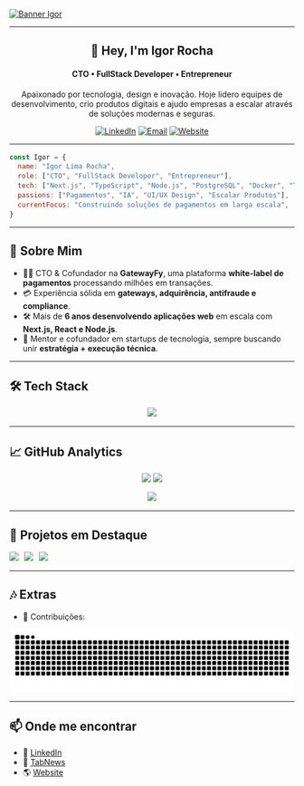 [![Banner Igor](/assets/banner.gif)](https://ilrocha.com)

---

<h2 align="center">👋 Hey, I'm Igor Rocha</h2>
<h4 align="center">CTO • FullStack Developer • Entrepreneur</h4>
<p align="center">Apaixonado por tecnologia, design e inovação. Hoje lidero equipes de desenvolvimento, crio produtos digitais e ajudo empresas a escalar através de soluções modernas e seguras.</p>

<p align="center">
  <a href="https://www.linkedin.com/in/igorroc/"><img src="https://img.shields.io/badge/-LinkedIn-blue?style=flat-square&logo=Linkedin&logoColor=white" alt="LinkedIn"></a>
  <a href="mailto:igor_roc@hotmail.com.br"><img src="https://img.shields.io/badge/-Email-D54B3D?style=flat-square&logo=Gmail&logoColor=white" alt="Email"></a>
  <a href="https://ilrocha.com"><img src="https://img.shields.io/badge/-Website-05D462?style=flat-square&logo=vercel&logoColor=white" alt="Website"></a>
</p>

---

```js
const Igor = {
  name: "Igor Lima Rocha",
  role: ["CTO", "FullStack Developer", "Entrepreneur"],
  tech: ["Next.js", "TypeScript", "Node.js", "PostgreSQL", "Docker", "Tailwind"],
  passions: ["Pagamentos", "IA", "UI/UX Design", "Escalar Produtos"],
  currentFocus: "Construindo soluções de pagamentos em larga escala",
}
```

---

## 🚀 Sobre Mim
- 👨‍💻 CTO & Cofundador na **GatewayFy**, uma plataforma **white-label de pagamentos** processando milhões em transações.  
- 💳 Experiência sólida em **gateways, adquirência, antifraude e compliance**.  
- 🛠️ Mais de **6 anos desenvolvendo aplicações web** em escala com **Next.js, React e Node.js**.  
- 🤝 Mentor e cofundador em startups de tecnologia, sempre buscando unir **estratégia + execução técnica**.  

---

## 🛠️ Tech Stack

<p align="center">
  <img src="https://skillicons.dev/icons?i=ts,js,react,nextjs,nodejs,postgres,prisma,docker,tailwind,figma,git,github,aws" />
</p>

---

## 📈 GitHub Analytics

<p align="center">
  <img height="170" src="https://github-readme-stats.vercel.app/api?username=igorroc&theme=gotham&show_icons=true" />
  <img height="170" src="https://github-readme-stats.vercel.app/api/top-langs/?username=igorroc&layout=compact&theme=gotham&hide=assembly,tex,roff" />
</p>

<p align="center">
  <img src="https://github-readme-streak-stats.herokuapp.com/?user=igorroc&theme=soft-green&hide_border=true" />
</p>

---

## 📌 Projetos em Destaque  

<div style="display: flex; flex-wrap: wrap; gap: 10px;"> 
  <a href="https://github.com/igorroc/vite-template">
    <img src="https://github-readme-stats.vercel.app/api/pin/?username=igorroc&repo=vite-template&theme=gotham">
  </a>
  <a href="https://github.com/igorroc/lab-manager">
    <img src="https://github-readme-stats.vercel.app/api/pin/?username=igorroc&repo=lab-manager&theme=gotham">
  </a>
  <a href="https://github.com/igorroc/MeusPetz">
    <img src="https://github-readme-stats.vercel.app/api/pin/?username=igorroc&repo=MeusPetz&theme=gotham">
  </a>
</div>

---

## 🎶 Extras  

- 🐍 Contribuições:  

<picture>
  <source media="(prefers-color-scheme: dark)" srcset="github-snake-dark.svg" />
  <source media="(prefers-color-scheme: light)" srcset="github-snake.svg" />
  <img alt="github-snake" src="github-snake.svg" />
</picture>

---

## 📫 Onde me encontrar
- 💼 [LinkedIn](https://www.linkedin.com/in/igorroc/)  
- 📝 [TabNews](https://www.tabnews.com.br/rocha)  
- 🌎 [Website](https://ilrocha.com)  
